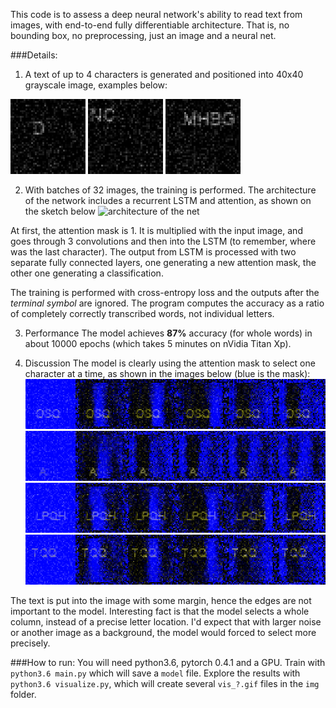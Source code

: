 This code is to assess a deep neural network's ability to read text from images, with end-to-end fully differentiable architecture. That is, no bounding box, no preprocessing, just an image and a neural net.

###Details:
1. A text of up to 4 characters is generated and positioned into 40x40 grayscale image, examples below:

![sample image 0](img/sample_0.gif)
![sample image 1](img/sample_2.gif)
![sample image 2](img/sample_6.gif)

2. With batches of 32 images, the training is performed. The architecture of the network includes a recurrent LSTM and attention, as shown on the sketch below
![architecture of the net](img/architecture.gif)

At first, the attention mask is 1. It is multiplied with the input image, and goes through 3 convolutions and then into the LSTM (to remember, where was the last character). The output from LSTM is processed with two separate fully connected layers, one generating a new attention mask, the other one generating a classification.

The training is performed with cross-entropy loss and the outputs after the *terminal symbol* are ignored. The program computes the accuracy as a ratio of completely correctly transcribed words, not individual letters.

3. Performance
The model achieves **87%** accuracy (for whole words) in about 10000 epochs (which takes 5 minutes on nVidia Titan Xp). 

4. Discussion
The model is clearly using the attention mask to select one character at a time, as shown in the images below (blue is the mask):
![mask visualisation](img/vis_4.gif)
![mask visualisation](img/vis_1.gif)
![mask visualisation](img/vis_0.gif)
![mask visualisation](img/vis_6.gif)

The text is put into the image with some margin, hence the edges are not important to the model. Interesting fact is that the model selects a whole column, instead of a precise letter location. I'd expect that with larger noise or another image as a background, the model would forced to select more precisely.

###How to run:
You will need python3.6, pytorch 0.4.1 and a GPU. Train with `python3.6 main.py` which will save a `model` file. Explore the results with `python3.6 visualize.py`, which will create several `vis_?.gif` files in the `img` folder.